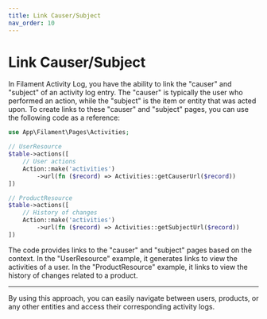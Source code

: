 ```yaml
---
title: Link Causer/Subject
nav_order: 10
---
```


# Link Causer/Subject

In Filament Activity Log, you have the ability to link the "causer" and "subject" of an activity log entry. The "causer" is typically the user who performed an action, while the "subject" is the item or entity that was acted upon. To create links to these "causer" and "subject" pages, you can use the following code as a reference:

```php
use App\Filament\Pages\Activities;

// UserResource
$table->actions([
    // User actions
    Action::make('activities')
        ->url(fn ($record) => Activities::getCauserUrl($record))
])

// ProductResource
$table->actions([
    // History of changes
    Action::make('activities')
        ->url(fn ($record) => Activities::getSubjectUrl($record))
])
```

The code provides links to the "causer" and "subject" pages based on the context. In the "UserResource" example, it generates links to view the activities of a user. In the "ProductResource" example, it links to view the history of changes related to a product.

___

By using this approach, you can easily navigate between users, products, or any other entities and access their corresponding activity logs.
